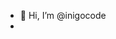 - 👋 Hi, I’m @inigocode
- 

<!---
inigocode/inigocode is a ✨ special ✨ repository because its `README.md` (this file) appears on your GitHub profile.
You can click the Preview link to take a look at your changes.
--->
